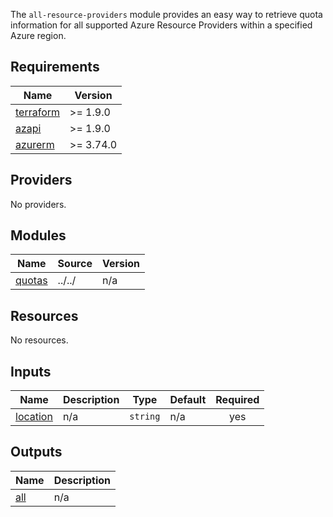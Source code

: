 The `all-resource-providers` module provides an easy way to retrieve quota information for all supported Azure Resource Providers within a specified Azure region.
<!-- BEGIN_TF_DOCS -->
## Requirements

| Name | Version |
|------|---------|
| <a name="requirement_terraform"></a> [terraform](#requirement\_terraform) | >= 1.9.0 |
| <a name="requirement_azapi"></a> [azapi](#requirement\_azapi) | >= 1.9.0 |
| <a name="requirement_azurerm"></a> [azurerm](#requirement\_azurerm) | >= 3.74.0 |

## Providers

No providers.

## Modules

| Name | Source | Version |
|------|--------|---------|
| <a name="module_quotas"></a> [quotas](#module\_quotas) | ../../ | n/a |

## Resources

No resources.

## Inputs

| Name | Description | Type | Default | Required |
|------|-------------|------|---------|:--------:|
| <a name="input_location"></a> [location](#input\_location) | n/a | `string` | n/a | yes |

## Outputs

| Name | Description |
|------|-------------|
| <a name="output_all"></a> [all](#output\_all) | n/a |
<!-- END_TF_DOCS -->